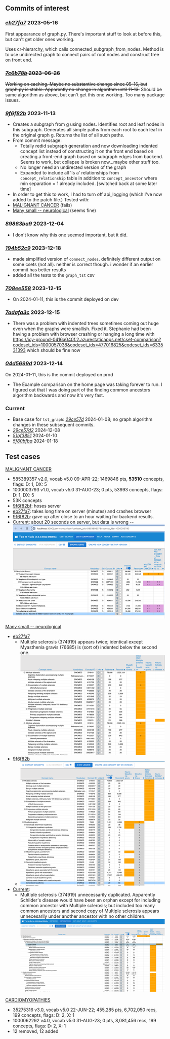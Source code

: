 ## Commits of interest

### _[eb27fa7](https://github.com/jhu-bids/TermHub/commit/eb27fa7)_ 2023-05-16
First appearance of graph.py. There's important stuff to look at
before this, but can't get older ones working.

Uses cr-hierarchy, which calls connected_subgraph_from_nodes. Method
is to use undirected graph to connect pairs of root nodes
and construct tree on front end.

### ~~_[7c6b78b](https://github.com/jhu-bids/TermHub/commit/7c6b78b)_ 2023-06-26~~
~~Working on caching. Maybe no substantive change since 05-16, but graph.py is
stable. Apparently no change in algorithm until 11-13.~~
Should be same algorithm as above, but can't get this one working. Too many package
issues.


### _[9f6f82b](https://github.com/jhu-bids/TermHub/commit/9f6f82b)_ 2023-11-13
- Creates a subgraph from g using nodes.
  Identifies root and leaf nodes in this subgraph.
  Generates all simple paths from each root to each leaf in the original graph g.
  Returns the list of all such paths.
- From commit message:
    - Totally redid subgraph generation and now downloading indented concept
      list instead of constructing it on the front end based on creating a
      front-end graph based on subgraph edges from backend. Seems to work,
      but collapse is broken now...maybe other stuff too.
    - No longer need an undirected version of the graph
    - Expanded to include all 'Is a' relationships from `concept_relationship`
      table in addition to `concept_ancestor` where min separation = 1 already
      included. [switched back at some later time]
- In order to get this to work, I had to turn off api_logging (which I've now
  added to the patch file.)
  Tested with:
- [MALIGNANT CANCER](#malignant-cancer) (fails)
- [Many small -- neurological](#many-small-neurological) (seems fine)


### _[89863ba9](https://github.com/jhu-bids/TermHub/commit/89863ba9)_ 2023-12-04
- I don't know why this one seemed important, but it did.


### _[194b52c9](https://github.com/jhu-bids/TermHub/commit/194b52c9)_ 2023-12-18
- made simplified version of `connect_nodes`. definitely different output
  on some csets (not all). neither is correct though. i wonder if an
  earlier commit has better results
- added all the tests to the `graph_tst` csv

### _[708ee558](https://github.com/jhu-bids/TermHub/commit/708ee558)_ 2023-12-15
- On 2024-01-11, this is the commit deployed on dev


### _[7adafa3c](https://github.com/jhu-bids/TermHub/commit/7adafa3c)_ 2023-12-15
- There was a problem with indented trees sometimes coming out huge
  even when the graphs were smallish. Fixed it. Stephanie had been
  having a problem with browser crashing or hanging a long time with
  https://icy-ground-0416a040f.2.azurestaticapps.net/cset-comparison?codeset_ids=1000057038&codeset_ids=477016825&codeset_ids=633531393
  which should be fine now


### _[04d5699d](https://github.com/jhu-bids/TermHub/commit/04d5699d)_ 2023-12-14
On 2024-01-11, this is the commit deployed on prod
- The Example comparison on the
  home page was taking forever to run. I figured out
  that I was doing part of the finding common ancestors
  algorithm backwards and now it's very fast.


### Current
- Base case for `tst_graph`: _[29ce57d](https://github.com/jhu-bids/TermHub/commit/29ce57d)_ 2024-01-08;
  no graph algorithm changes in these subsequent commits.
- _[29ce57d2](https://github.com/jhu-bids/TermHub/commit/29ce57d2)_ 2024-12-08
- _[51bf3851](https://github.com/jhu-bids/TermHub/commit/51bf3851)_ 2024-01-10
- _[5f80bfba](https://github.com/jhu-bids/TermHub/commit/5f80bfba)_ 2024-01-18


## Test cases

[MALIGNANT CANCER](http://localhost:3000/cset-comparison?codeset_ids=585389357&codeset_ids=1000003793)
- 585389357 v2.0, vocab v5.0 09-APR-22; 1469846 pts, **53510** concepts, flags: D: 1, DX: 5
- 1000003793 v1.0, vocab v5.0 31-AUG-23; 0 pts, 53993 concepts, flags: D: 1, DX: 5
- 53K concepts
- [9f6f82bf](#9f6f82bf): hoses server
- [eb27fa7](#eb27fa7): takes long time on server (minutes) and crashes browser
- [9f6f82b](#9f6f82b): gave up after close to an hour waiting for backend results.
- [Current](#current): about 20 seconds on server, but data is wrong --![img.png](screen-shots/5f80bfba-malignant-cancer.png)

[Many small -- neurological](http://localhost:3000/cset-comparison?codeset_ids=1000002657&codeset_ids=241882304&codeset_ids=488007883&codeset_ids=1000087163)
- [eb27fa7](#eb27fa7)
    - Multiple sclerosis (374919) appears twice; identical except Myasthenia gravis (76685)
      is (sort of) indented below the second one.
      ![screen shot](screen-shots/eb27fa7-many-small.png)
- [9f6f82b](#9f6f82b)
    - ![screen shot](screen-shots/9f6f82b-many-small.png)
- [Current](#current):
  - Multiple sclerosis (374919) unnecessarily duplicated. Apparently Schilder's disease
    would have been an orphan except for including common ancestor with Multiple sclerosis;
    but included too many common ancestors and second copy of Multiple sclerosis appears
    unnecesarily under another ancestor with no other children.
    ![screen shot](screen-shots%2F5f80bfba-many-small.png)

[CARDIOMYOPATHIES](http://localhost:3000/cset-comparison?codeset_ids=35275316&codeset_ids=1000062292)
  - 35275316 v3.0, vocab v5.0 22-JUN-22; 455,285 pts, 6,702,050 recs, 199 concepts, flags: D: 2, X: 1
  - 1000062292 v4.0, vocab v5.0 31-AUG-23; 0 pts, 8,081,456 recs, 199 concepts, flags: D: 2, X: 1
  - 12 removed, 12 added